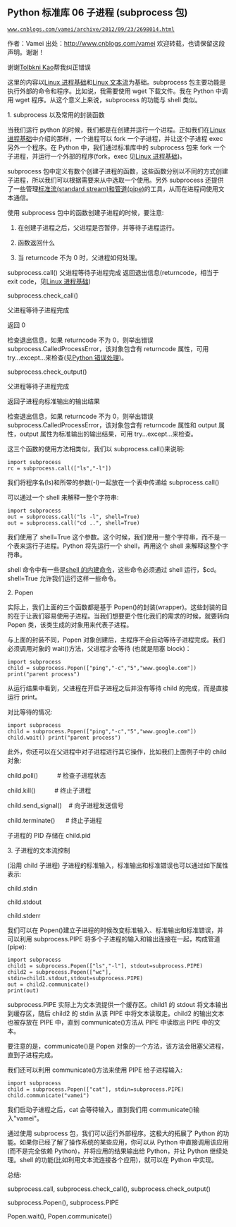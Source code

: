 ## Python 标准库 06 子进程 (subprocess 包)

[`www.cnblogs.com/vamei/archive/2012/09/23/2698014.html`](http://www.cnblogs.com/vamei/archive/2012/09/23/2698014.html)

作者：Vamei 出处：http://www.cnblogs.com/vamei 欢迎转载，也请保留这段声明。谢谢！

谢谢[Tolbkni Kao](http://home.cnblogs.com/u/345725/)帮我纠正错误

这里的内容以[Linux 进程基础](http://www.cnblogs.com/vamei/archive/2012/09/20/2694466.html)和[Linux 文本流](http://www.cnblogs.com/vamei/archive/2012/09/14/2683756.html)为基础。subprocess 包主要功能是执行外部的命令和程序。比如说，我需要使用 wget 下载文件。我在 Python 中调用 wget 程序。从这个意义上来说，subprocess 的功能与 shell 类似。

1\. subprocess 以及常用的封装函数

当我们运行 python 的时候，我们都是在创建并运行一个进程。正如我们在[Linux 进程基础](http://www.cnblogs.com/vamei/archive/2012/09/20/2694466.html)中介绍的那样，一个进程可以 fork 一个子进程，并让这个子进程 exec 另外一个程序。在 Python 中，我们通过标准库中的 subprocess 包来 fork 一个子进程，并运行一个外部的程序(fork，exec 见[Linux 进程基础](http://www.cnblogs.com/vamei/archive/2012/09/20/2694466.html))。

subprocess 包中定义有数个创建子进程的函数，这些函数分别以不同的方式创建子进程，所以我们可以根据需要来从中选取一个使用。另外 subprocess 还提供了一些管理[标准流(standard stream)和管道](http://www.cnblogs.com/vamei/archive/2012/09/14/2683756.html)[(pipe)](http://www.cnblogs.com/vamei/archive/2012/09/14/2683756.html)的工具，从而在进程间使用文本通信。

使用 subprocess 包中的函数创建子进程的时候，要注意:

1) 在创建子进程之后，父进程是否暂停，并等待子进程运行。

2) 函数返回什么

3) 当 returncode 不为 0 时，父进程如何处理。

subprocess.call()
父进程等待子进程完成
返回退出信息(returncode，相当于 exit code，见[Linux 进程基础](http://www.cnblogs.com/vamei/archive/2012/09/20/2694466.html))

subprocess.check_call()

父进程等待子进程完成

返回 0

检查退出信息，如果 returncode 不为 0，则举出错误 subprocess.CalledProcessError，该对象包含有 returncode 属性，可用 try...except...来检查(见[Python 错误处理](http://www.cnblogs.com/vamei/archive/2012/07/10/2582787.html))。

subprocess.check_output()

父进程等待子进程完成

返回子进程向标准输出的输出结果

检查退出信息，如果 returncode 不为 0，则举出错误 subprocess.CalledProcessError，该对象包含有 returncode 属性和 output 属性，output 属性为标准输出的输出结果，可用 try...except...来检查。

这三个函数的使用方法相类似，我们以 subprocess.call()来说明:

```
import subprocess
rc = subprocess.call(["ls","-l"])

```

我们将程序名(ls)和所带的参数(-l)一起放在一个表中传递给 subprocess.call()

可以通过一个 shell 来解释一整个字符串:

```
import subprocess
out = subprocess.call("ls -l", shell=True)
out = subprocess.call("cd ..", shell=True)

```

我们使用了 shell=True 这个参数。这个时候，我们使用一整个字符串，而不是一个表来运行子进程。Python 将先运行一个 shell，再用这个 shell 来解释这整个字符串。

shell 命令中有一些是[shell 的内建命令](http://www.cnblogs.com/vamei/archive/2012/09/10/2676740.html)，这些命令必须通过 shell 运行，$cd。shell=True 允许我们运行这样一些命令。

2\. Popen

实际上，我们上面的三个函数都是基于 Popen()的封装(wrapper)。这些封装的目的在于让我们容易使用子进程。当我们想要更个性化我们的需求的时候，就要转向 Popen 类，该类生成的对象用来代表子进程。

与上面的封装不同，Popen 对象创建后，主程序不会自动等待子进程完成。我们必须调用对象的 wait()方法，父进程才会等待 (也就是阻塞 block)：

```
import subprocess
child = subprocess.Popen(["ping","-c","5","www.google.com"]) print("parent process")

```

从运行结果中看到，父进程在开启子进程之后并没有等待 child 的完成，而是直接运行 print。

对比等待的情况:

```
import subprocess
child = subprocess.Popen(["ping","-c","5","www.google.com"])
child.wait() print("parent process")

```

此外，你还可以在父进程中对子进程进行其它操作，比如我们上面例子中的 child 对象:

child.poll()           # 检查子进程状态

child.kill()           # 终止子进程

child.send_signal()    # 向子进程发送信号

child.terminate()      # 终止子进程

子进程的 PID 存储在 child.pid

3\. 子进程的文本流控制 

(沿用 child 子进程) 子进程的标准输入，标准输出和标准错误也可以通过如下属性表示:

child.stdin

child.stdout

child.stderr

我们可以在 Popen()建立子进程的时候改变标准输入、标准输出和标准错误，并可以利用 subprocess.PIPE 将多个子进程的输入和输出连接在一起，构成管道(pipe): 

```
import subprocess
child1 = subprocess.Popen(["ls","-l"], stdout=subprocess.PIPE)
child2 = subprocess.Popen(["wc"], stdin=child1.stdout,stdout=subprocess.PIPE)
out = child2.communicate()
print(out) 

```

subprocess.PIPE 实际上为文本流提供一个缓存区。child1 的 stdout 将文本输出到缓存区，随后 child2 的 stdin 从该 PIPE 中将文本读取走。child2 的输出文本也被存放在 PIPE 中，直到 communicate()方法从 PIPE 中读取出 PIPE 中的文本。

要注意的是，communicate()是 Popen 对象的一个方法，该方法会阻塞父进程，直到子进程完成。

我们还可以利用 communicate()方法来使用 PIPE 给子进程输入: 

```
import subprocess
child = subprocess.Popen(["cat"], stdin=subprocess.PIPE)
child.communicate("vamei")

```

我们启动子进程之后，cat 会等待输入，直到我们用 communicate()输入"vamei"。 

通过使用 subprocess 包，我们可以运行外部程序。这极大的拓展了 Python 的功能。如果你已经了解了操作系统的某些应用，你可以从 Python 中直接调用该应用(而不是完全依赖 Python)，并将应用的结果输出给 Python，并让 Python 继续处理。shell 的功能(比如利用文本流连接各个应用)，就可以在 Python 中实现。 

总结: 

subprocess.call, subprocess.check_call(), subprocess.check_output() 

subprocess.Popen(), subprocess.PIPE 

Popen.wait(), Popen.communicate()
